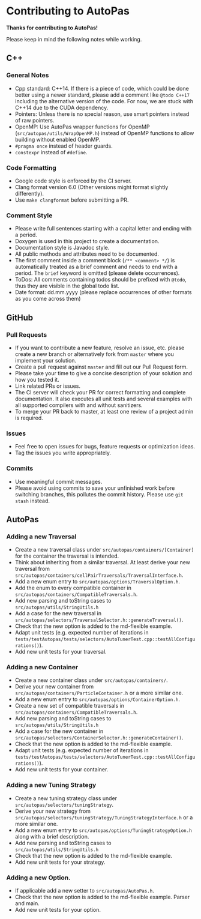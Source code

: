 # Contributing to AutoPas

**Thanks for contributing to AutoPas!** 

Please keep in mind the following notes while working.

## C++
### General Notes
*  Cpp standard: C++14. If there is a piece of code, which could be done better using a newer standard, please add a comment like `@todo C++17` including the alternative version of the code. For now, we are stuck with C++14 due to the CUDA dependency.
*  Pointers: Unless there is no special reason, use smart pointers instead of raw pointers.
*  OpenMP: Use AutoPas wrapper functions for OpenMP (`src/autopas/utils/WrapOpenMP.h`) instead of OpenMP functions to allow building without enabled OpenMP.
*  `#pragma once` instead of header guards.
*  `constexpr` instead of `#define`.

### Code Formatting
*  Google code style is enforced by the CI server.
*  Clang format version 6.0 (Other versions might format slightly differently).
*  Use `make clangformat` before submitting a PR.

### Comment Style
*  Please write full sentences starting with a capital letter and ending with a period.
*  Doxygen is used in this project to create a documentation.
*  Documentation style is Javadoc style.
*  All public methods and attributes need to be documented.
*  The first comment inside a comment block (`/** <comment> */`) is automatically treated as a brief comment and needs to end with a period. The `brief` keyword is omitted (please delete occurrences).
*  ToDos: All comments containing todos should be prefixed with `@todo`, thus they are visible in the global todo list.
*  Date format: dd.mm.yyyy (please replace occurrences of other formats as you come across them)

## GitHub
### Pull Requests
*  If you want to contribute a new feature, resolve an issue, etc. please create a new branch or alternatively fork from `master` where you implement your solution.
*  Create a pull request against `master` and fill out our Pull Request form.
*  Please take your time to give a concise description of your solution and how you tested it.
*  Link related PRs or issues.
*  The CI server will check your PR for correct formatting and complete documentation. It also executes all unit tests and several examples with all supported compilers with and without sanitizers.
*  To merge your PR back to master, at least one review of a project admin is required.

### Issues
*  Feel free to open issues for bugs, feature requests or optimization ideas.
*  Tag the issues you write appropriately.

### Commits
*  Use meaningful commit messages.
*  Please avoid using commits to save your unfinished work before switching branches, this pollutes the commit history. Please use `git stash` instead.

## AutoPas
### Adding a new Traversal
*  Create a new traversal class under `src/autopas/containers/[Container]` for the container the traversal is intended.
*  Think about inheriting from a similar traversal. At least derive your new traversal from `src/autopas/containers/cellPairTraversals/TraversalInterface.h`.
*  Add a new enum entry to `src/autopas/options/TraversalOption.h`.
*  Add the enum to every compatible container in `src/autopas/containers/CompatibleTraversals.h`.
*  Add new parsing and toString cases to `src/autopas/utils/StringUtils.h`
*  Add a case for the new traversal in `src/autopas/selectors/TraversalSelector.h::generateTraversal()`.
*  Check that the new option is added to the md-flexible example.
*  Adapt unit tests (e.g. expected number of iterations in `tests/testAutopas/tests/selectors/AutoTunerTest.cpp::testAllConfigurations()`).
*  Add new unit tests for your traversal.

### Adding a new Container
*  Create a new container class under `src/autopas/containers/`.
*  Derive your new container from `src/autopas/containers/ParticleContainer.h` or a more similar one.
*  Add a new enum entry to `src/autopas/options/ContainerOption.h`.
*  Create a new set of compatible traversals in `src/autopas/containers/CompatibleTraversals.h`.
*  Add new parsing and toString cases to `src/autopas/utils/StringUtils.h`
*  Add a case for the new container in `src/autopas/selectors/ContainerSelector.h::generateContainer()`.
*  Check that the new option is added to the md-flexible example.
*  Adapt unit tests (e.g. expected number of iterations in `tests/testAutopas/tests/selectors/AutoTunerTest.cpp::testAllConfigurations()`).
*  Add new unit tests for your container.

### Adding a new Tuning Strategy
*  Create a new tuning strategy class under `src/autopas/selectors/tuningStrategy`.
*  Derive your new strategy from `src/autopas/selectors/tuningStrategy/TuningStrategyInterface.h` or a more similar one.
*  Add a new enum entry to `src/autopas/options/TuningStrategyOption.h` along with a brief description.
*  Add new parsing and toString cases to `src/autopas/utils/StringUtils.h`
*  Check that the new option is added to the md-flexible example.
*  Add new unit tests for your strategy.

### Adding a new Option.
*  If applicable add a new setter to `src/autopas/AutoPas.h`.
*  Check that the new option is added to the md-flexible example. Parser and main.
*  Add new unit tests for your option.


